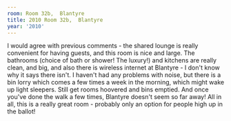 ```yaml
---
room: Room 32b,  Blantyre
title: 2010 Room 32b,  Blantyre
year: '2010'
---
```


I would agree with previous comments - the shared lounge is really convenient for having guests, and this room is nice and large. The bathrooms (choice of bath or shower! The luxury!) and kitchens are really clean, and big, and also there is wireless internet at Blantyre - I don't know why it says there isn't. I haven't had any problems with noise, but there is a bin lorry which comes a few times a week in the morning, which might wake up light sleepers. Still get rooms hoovered and bins emptied. And once you've done the walk a few times, Blantyre doesn't seem so far away! All in all, this is a really great room - probably only an option for people high up in the ballot!